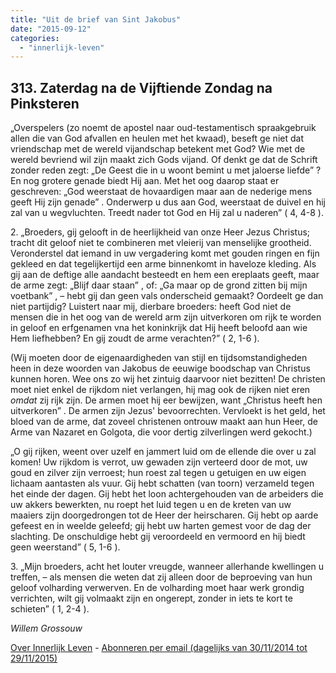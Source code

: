 ```yaml
---
title: "Uit de brief van Sint Jakobus"
date: "2015-09-12"
categories: 
  - "innerlijk-leven"
---
```


## 313\. Zaterdag na de Vijftiende Zondag na Pinksteren

„Overspelers (zo noemt de apostel naar oud-testamentisch spraakgebruik allen die van God afvallen en heulen met het kwaad), beseft ge niet dat vriendschap met de wereld vijandschap betekent met God? Wie met de wereld bevriend wil zijn maakt zich Gods vijand. Of denkt ge dat de Schrift zonder reden zegt: „De Geest die in u woont bemint u met jaloerse liefde” ? En nog grotere genade biedt Hij aan. Met het oog daarop staat er geschreven: „God weerstaat de hovaardigen maar aan de nederige mens geeft Hij zijn genade” . Onderwerp u dus aan God, weerstaat de duivel en hij zal van u wegvluchten. Treedt nader tot God en Hij zal u naderen” ( 4, 4-8 ).

2\. „Broeders, gij gelooft in de heerlijkheid van onze Heer Jezus Christus; tracht dit geloof niet te combineren met vleierij van menselijke grootheid. Veronderstel dat iemand in uw vergadering komt met gouden ringen en fijn gekleed en dat tegelijkertijd een arme binnenkomt in haveloze kleding. Als gij aan de deftige alle aandacht besteedt en hem een ereplaats geeft, maar de arme zegt: „Blijf daar staan” , of: „Ga maar op de grond zitten bij mijn voetbank” , – hebt gij dan geen vals onderscheid gemaakt? Oordeelt ge dan niet partijdig? Luistert naar mij, dierbare broeders: heeft God niet de mensen die in het oog van de wereld arm zijn uitverkoren om rijk te worden in geloof en erfgenamen vna het koninkrijk dat Hij heeft beloofd aan wie Hem liefhebben? En gij zoudt de arme verachten?” ( 2, 1-6 ).

(Wij moeten door de eigenaardigheden van stijl en tijdsomstandigheden heen in deze woorden van Jakobus de eeuwige boodschap van Christus kunnen horen. Wee ons zo wij het zintuig daarvoor niet bezitten! De christen moet niet enkel de rijkdom niet verlangen, hij mag ook de rijken niet eren _omdat_ zij rijk zijn. De armen moet hij eer bewijzen, want „Christus heeft hen uitverkoren” . De armen zijn Jezus' bevoorrechten. Vervloekt is het geld, het bloed van de arme, dat zoveel christenen ontrouw maakt aan hun Heer, de Arme van Nazaret en Golgota, die voor dertig zilverlingen werd gekocht.)

„O gij rijken, weent over uzelf en jammert luid om de ellende die over u zal komen! Uw rijkdom is verrot, uw gewaden zijn verteerd door de mot, uw goud en zilver zijn verroest; hun roest zal tegen u getuigen en uw eigen lichaam aantasten als vuur. Gij hebt schatten (van toorn) verzameld tegen het einde der dagen. Gij hebt het loon achtergehouden van de arbeiders die uw akkers bewerkten, nu roept het luid tegen u en de kreten van uw maaiers zijn doorgedrongen tot de Heer der heirscharen. Gij hebt op aarde gefeest en in weelde geleefd; gij hebt uw harten gemest voor de dag der slachting. De onschuldige hebt gij veroordeeld en vermoord en hij biedt geen weerstand” ( 5, 1-6 ).

3\. „Mijn broeders, acht het louter vreugde, wanneer allerhande kwellingen u treffen, – als mensen die weten dat zij alleen door de beproeving van hun geloof volharding verwerven. En de volharding moet haar werk grondig verrichten, wilt gij volmaakt zijn en ongerept, zonder in iets te kort te schieten” ( 1, 2-4 ).

_Willem Grossouw_

[Over Innerlijk Leven](/blog/een-jaar-lang-innerlijk-leven-op-geloven-leren/) - [Abonneren per email (dagelijks van 30/11/2014 tot 29/11/2015)](http://eepurl.com/9P3DT)
